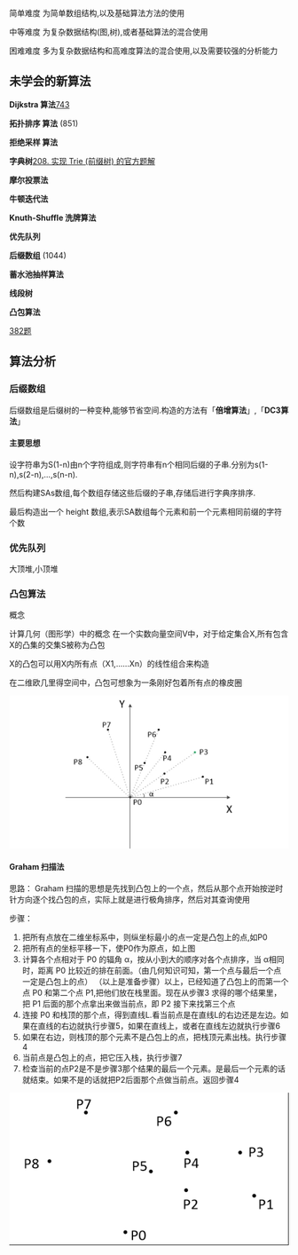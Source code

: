 简单难度 为简单数组结构,以及基础算法方法的使用

中等难度 为复杂数据结构(图,树),或者基础算法的混合使用

困难难度 多为复杂数据结构和高难度算法的混合使用,以及需要较强的分析能力

## 未学会的新算法

**Dijkstra 算法**[743](./algorithm/743-network-delay-time.js)

**拓扑排序 算法** (851)

**拒绝采样 算法**

**字典树**[208. 实现 Trie (前缀树) 的官方题解](https://leetcode-cn.com/problems/implement-trie-prefix-tree/solution/shi-xian-trie-qian-zhui-shu-by-leetcode-ti500/)

**摩尔投票法**

**牛顿迭代法**

**Knuth-Shuffle 洗牌算法**

**优先队列**

**后缀数组** (1044)

**蓄水池抽样算法**

**线段树**

**凸包算法**

[382题](.\algorithm\382-linked-list-random-node.js)

## 算法分析

### 后缀数组

后缀数组是后缀树的一种变种,能够节省空间.构造的方法有「**倍增算法**」,「**DC3算法**」

#### 主要思想

设字符串为S(1-n)由n个字符组成,则字符串有n个相同后缀的子串.分别为s(1-n),s(2-n),...,s(n-n).

然后构建SAs数组,每个数组存储这些后缀的子串,存储后进行字典序排序.

最后构造出一个 height 数组,表示SA数组每个元素和前一个元素相同前缀的字符个数

### 优先队列

大顶堆,小顶堆

### 凸包算法
概念

计算几何（图形学）中的概念
在一个实数向量空间V中，对于给定集合X,所有包含X的凸集的交集S被称为凸包

X的凸包可以用X内所有点（X1,......Xn）的线性组合来构造

在二维欧几里得空间中，凸包可想象为一条刚好包着所有点的橡皮圈

![凸包算法示意图](./images/convex-hull.jpg)

#### Graham 扫描法

思路： Graham 扫描的思想是先找到凸包上的一个点，然后从那个点开始按逆时针方向逐个找凸包的点，实际上就是进行极角排序，然后对其查询使用

步骤：

1. 把所有点放在二维坐标系中，则纵坐标最小的点一定是凸包上的点,如P0
2. 把所有点的坐标平移一下，使P0作为原点，如上图
3. 计算各个点相对于 P0 的辐角 α，按从小到大的顺序对各个点排序，当 α相同时，距离 P0 比较近的排在前面。（由几何知识可知，第一个点与最后一个点一定是凸包上的点）
   （以上是准备步骤）以上，已经知道了凸包上的而第一个点 P0 和第二个点 P1,把他们放在栈里面。现在从步骤3 求得的哪个结果里，把 P1 后面的那个点拿出来做当前点，即 P2 接下来找第三个点
4. 连接 P0 和栈顶的那个点，得到直线L.看当前点是在直线L的右边还是左边。如果在直线的右边就执行步骤5，如果在直线上，或者在直线左边就执行步骤6
5. 如果在右边，则栈顶的那个元素不是凸包上的点，把栈顶元素出栈。执行步骤4
6. 当前点是凸包上的点，把它压入栈，执行步骤7
7. 检查当前的点P2是不是步骤3那个结果的最后一个元素。是最后一个元素的话就结束。如果不是的话就把P2后面那个点做当前点。返回步骤4

![凸包算法示意图](./images/convex-hull.gif)

